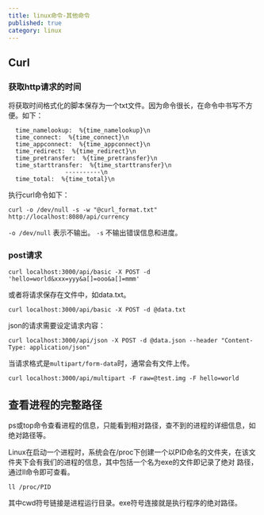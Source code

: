 ```yaml
---
title: linux命令-其他命令
published: true
category: linux
---
```



## Curl
### 获取http请求的时间
将获取时间格式化的脚本保存为一个txt文件。因为命令很长，在命令中书写不方便。如下：
```
  time_namelookup:  %{time_namelookup}\n
  time_connect:  %{time_connect}\n
  time_appconnect:  %{time_appconnect}\n
  time_redirect:  %{time_redirect}\n
  time_pretransfer:  %{time_pretransfer}\n
  time_starttransfer:  %{time_starttransfer}\n
                ----------\n
  time_total:  %{time_total}\n

```
执行curl命令如下：
```shell script
curl -o /dev/null -s -w "@curl_format.txt" http://localhost:8080/api/currency
```
`-o /dev/null` 表示不输出。 `-s` 不输出错误信息和进度。

### post请求
```shell script
curl localhost:3000/api/basic -X POST -d 'hello=world&xxx=yyy&a[]=ooo&a[]=mmm'
```
或者将请求保存在文件中，如data.txt。
```shell script
curl localhost:3000/api/basic -X POST -d @data.txt
```

json的请求需要设定请求内容：
```shell script
curl localhost:3000/api/json -X POST -d @data.json --header "Content-Type: application/json"
```
当请求格式是`multipart/form-data`时，通常会有文件上传。
```shell script
curl localhost:3000/api/multipart -F raw=@test.img -F hello=world
```


## 查看进程的完整路径
ps或top命令查看进程的信息，只能看到相对路径，查不到的进程的详细信息，如绝对路径等。

Linux在启动一个进程时，系统会在/proc下创建一个以PID命名的文件夹，在该文件夹下会有我们的进程的信息，其中包括一个名为exe的文件即记录了绝对
路径，通过ll命令即可查看。
```
ll /proc/PID
```
其中cwd符号链接是进程运行目录。exe符号连接就是执行程序的绝对路径。

